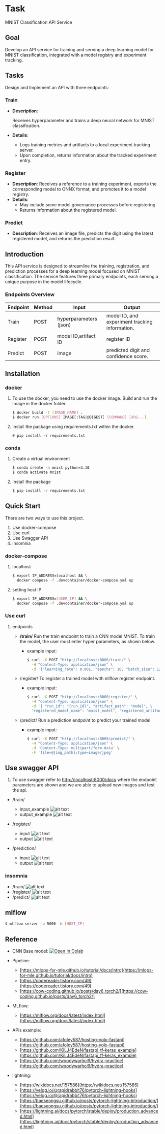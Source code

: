 # Task

MNIST Classification API Service

## Goal

Develop an API service for training and serving a deep learning model for MNIST classification, integrated with a model registry and experiment tracking.

## Tasks

Design and Implement an API with three endpoints:

### Train

- **Description**:

  Receives hyperparameter and trains a deep neural network for MNIST classification.

- **Details**:
  - Logs training metrics and artifacts to a local experiment tracking server.
  - Upon completion, returns information about the tracked experiment entry.

### Register

- **Description**: Receives a reference to a training experiment, exports the corresponding model to ONNX format, and promotes it to a model registry.
- **Details**:
  - May include some model governance processes before registering.
  - Returns information about the registered model.

### Predict

- **Description**: Receives an image file, predicts the digit using the latest registered model, and returns the prediction result.

## Introduction

This API service is designed to streamline the training, registration, and prediction processes for a deep learning model focused on MNIST classification. The service features three primary endpoints, each serving a unique purpose in the model lifecycle.

### Endpoints Overview

| Endpoint | Method | Input               | Output                                               |
|----------|--------|---------------------|------------------------------------------------------|
| Train    | POST   | hyperparameters (json) | model ID, and experiment tracking information. |
| Register | POST   | model ID,artifact ID          | register ID |
| Predict  | POST   | image         | predicted digit and confidence score. |

## Installation

### docker

1. To use the docker, you need to use the docker image. Build and run the image in the docker folder.

    ```bash
    $ docker build -t [IMAGE_NAME] .
    $ docker run [OPTIONS] IMAGE[:TAG|@DIGEST] [COMMAND] [ARG...]
    ```

2. Install the package using requirements.txt within the docker.

    ```
    # pip install -r requirements.txt
    ```

### conda

1. Create a virtual environment

    ```bash
    $ conda create -n mnist python=3.10
    $ conda activate mnist
    ```

2. Install the package

    ```bash
    $ pip install -r requirements.txt
    ```

## Quick Start

There are two ways to use this project.

1. Use docker-compose
2. Use curl
3. Use Swagger API
4. insomnia

### docker-compose

1. localhost

    ```bash
    $ export IP_ADDRESS=localhost && \
      docker compose -f .devcontainer/docker-compose.yml up
    ```

2. setting host IP

    ```bash
    $ export IP_ADDRESS=[USER_IP] && \
      docker compose -f .devcontainer/docker-compose.yml up
    ```

### Use curl

1. endpoints
     - **/train/**
  Run the train endpoint to train a CNN model MNIST. To train the model, the user must enter hyper parameters, as shown below.

       - example input:

          ```bash
          $ curl -X POST "http://localhost:8000/train/" \
            -H "Content-Type: application/json" \
            -d '{"learning_rate": 0.001, "epochs": 10, "batch_size": 128}'
          ```

     - /register/
          To register a trained model with mlflow register endpoint.
          - example input:

              ```bash
              $ curl -X POST "http://localhost:8000/register/" \
                -H "Content-Type: application/json" \
                -d '{ "run_id": "{run_id}", "artifact_path": "model", \
                "registered_model_name": "mnist_model", "registered_artifact_path": "onnx_model" }'
              ```

     - /predict/
          Run a prediction endpoint to predict your trained model.
          - example input:

              ```bash
              $ curl -X POST "http://localhost:8000/predict/" \
                -H "Content-Type: application/json" \
                -H 'Content-Type: multipart/form-data' \
                -F 'file=@{img_path};type=image/jpeg'
              ```

## Use swagger API

1. To use swagger refer to [http://localhost:8000/docs](http://localhost:8000/docs)
   where the endpoint parameters are shown and we are able to upload new images and test the api.

- /train/
     - input_example
          ![alt text](readme_img/train_input.png)
     - output_example
          ![alt text](readme_img/train_output.png)

- /register/
  - input
          ![alt text](readme_img/register_input.png)
  - output
          ![alt text](readme_img/register_output.png)
- /prediction/
  - input
          ![alt text](readme_img/predict_input.png)
  - output
          ![alt text](readme_img/predict_output.png)

### insomnia

- /train/
    ![alt text](readme_img/insomnia-train.png)
- /register/
    ![alt text](readme_img/insomnia-register.png)
- /predict/
    ![alt text](readme_img/insomnia-predict.png)

## mlflow

```bash
$ mlflow server -p 5000 -h [HOST_IP]
```

## Reference

- CNN Base model: [![Open In Colab](https://colab.research.google.com/assets/colab-badge.svg)](https://colab.research.google.com/github/divya-r-kamat/PyTorch/blob/master/MNIST_CNN_(Fine_Tuning).ipynb)

- Pipeline:
  - [https://mlops-for-mle.github.io/tutorial/docs/intro](https://mlops-for-mle.github.io/tutorial/docs/intro)
  - [https://codereader.tistory.com/49](https://codereader.tistory.com/49)
  - [https://cow-coding.github.io/posts/day6_torch2/](https://cow-coding.github.io/posts/day6_torch2/)

- MLflow:
  - [https://mlflow.org/docs/latest/index.html](https://mlflow.org/docs/latest/index.html)

- APIs example:
  - [https://github.com/afoley587/hosting-yolo-fastapi](https://github.com/afoley587/hosting-yolo-fastapi)
  - [https://github.com/KiLJ4EdeN/fastapi_tf-keras_example](https://github.com/KiLJ4EdeN/fastapi_tf-keras_example)
  - [https://github.com/woodywarhol9/hydra-practice](https://github.com/woodywarhol9/hydra-practice)

- lightning:
  - [https://wikidocs.net/157586](https://wikidocs.net/157586)
  - [https://velog.io/@rapidrabbit76/pytorch-lightning-hooks](https://velog.io/@rapidrabbit76/pytorch-lightning-hooks)
  - [https://baeseongsu.github.io/posts/pytorch-lightning-introduction/](https://baeseongsu.github.io/posts/pytorch-lightning-introduction/)
  - [https://lightning.ai/docs/pytorch/stable/deploy/production_advanced.html](https://lightning.ai/docs/pytorch/stable/deploy/production_advanced.html)
